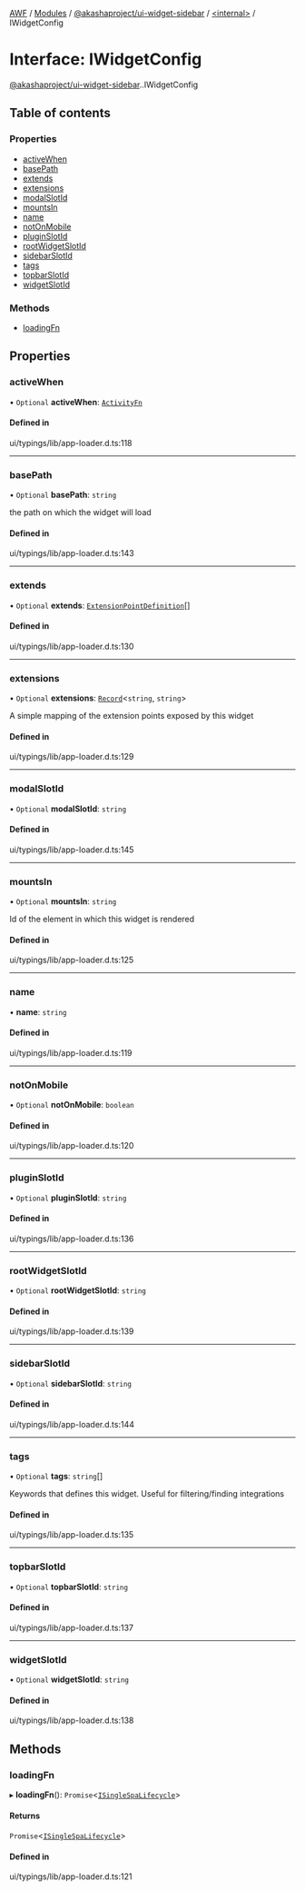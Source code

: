 [AWF](../README.md) / [Modules](../modules.md) / [@akashaproject/ui-widget-sidebar](../modules/akashaproject_ui_widget_sidebar.md) / [<internal\>](../modules/akashaproject_ui_widget_sidebar._internal_.md) / IWidgetConfig

# Interface: IWidgetConfig

[@akashaproject/ui-widget-sidebar](../modules/akashaproject_ui_widget_sidebar.md).[<internal>](../modules/akashaproject_ui_widget_sidebar._internal_.md).IWidgetConfig

## Table of contents

### Properties

- [activeWhen](akashaproject_ui_widget_sidebar._internal_.IWidgetConfig.md#activewhen)
- [basePath](akashaproject_ui_widget_sidebar._internal_.IWidgetConfig.md#basepath)
- [extends](akashaproject_ui_widget_sidebar._internal_.IWidgetConfig.md#extends)
- [extensions](akashaproject_ui_widget_sidebar._internal_.IWidgetConfig.md#extensions)
- [modalSlotId](akashaproject_ui_widget_sidebar._internal_.IWidgetConfig.md#modalslotid)
- [mountsIn](akashaproject_ui_widget_sidebar._internal_.IWidgetConfig.md#mountsin)
- [name](akashaproject_ui_widget_sidebar._internal_.IWidgetConfig.md#name)
- [notOnMobile](akashaproject_ui_widget_sidebar._internal_.IWidgetConfig.md#notonmobile)
- [pluginSlotId](akashaproject_ui_widget_sidebar._internal_.IWidgetConfig.md#pluginslotid)
- [rootWidgetSlotId](akashaproject_ui_widget_sidebar._internal_.IWidgetConfig.md#rootwidgetslotid)
- [sidebarSlotId](akashaproject_ui_widget_sidebar._internal_.IWidgetConfig.md#sidebarslotid)
- [tags](akashaproject_ui_widget_sidebar._internal_.IWidgetConfig.md#tags)
- [topbarSlotId](akashaproject_ui_widget_sidebar._internal_.IWidgetConfig.md#topbarslotid)
- [widgetSlotId](akashaproject_ui_widget_sidebar._internal_.IWidgetConfig.md#widgetslotid)

### Methods

- [loadingFn](akashaproject_ui_widget_sidebar._internal_.IWidgetConfig.md#loadingfn)

## Properties

### activeWhen

• `Optional` **activeWhen**: [`ActivityFn`](../modules/akashaproject_ui_widget_sidebar._internal_.md#activityfn)

#### Defined in

ui/typings/lib/app-loader.d.ts:118

___

### basePath

• `Optional` **basePath**: `string`

the path on which the widget will load

#### Defined in

ui/typings/lib/app-loader.d.ts:143

___

### extends

• `Optional` **extends**: [`ExtensionPointDefinition`](akashaproject_ui_widget_sidebar._internal_.ExtensionPointDefinition.md)[]

#### Defined in

ui/typings/lib/app-loader.d.ts:130

___

### extensions

• `Optional` **extensions**: [`Record`](../modules/akashaproject_ui_widget_sidebar._internal_.md#record)<`string`, `string`\>

A simple mapping of the extension points exposed by this widget

#### Defined in

ui/typings/lib/app-loader.d.ts:129

___

### modalSlotId

• `Optional` **modalSlotId**: `string`

#### Defined in

ui/typings/lib/app-loader.d.ts:145

___

### mountsIn

• `Optional` **mountsIn**: `string`

Id of the element in which this widget is rendered

#### Defined in

ui/typings/lib/app-loader.d.ts:125

___

### name

• **name**: `string`

#### Defined in

ui/typings/lib/app-loader.d.ts:119

___

### notOnMobile

• `Optional` **notOnMobile**: `boolean`

#### Defined in

ui/typings/lib/app-loader.d.ts:120

___

### pluginSlotId

• `Optional` **pluginSlotId**: `string`

#### Defined in

ui/typings/lib/app-loader.d.ts:136

___

### rootWidgetSlotId

• `Optional` **rootWidgetSlotId**: `string`

#### Defined in

ui/typings/lib/app-loader.d.ts:139

___

### sidebarSlotId

• `Optional` **sidebarSlotId**: `string`

#### Defined in

ui/typings/lib/app-loader.d.ts:144

___

### tags

• `Optional` **tags**: `string`[]

Keywords that defines this widget.
Useful for filtering/finding integrations

#### Defined in

ui/typings/lib/app-loader.d.ts:135

___

### topbarSlotId

• `Optional` **topbarSlotId**: `string`

#### Defined in

ui/typings/lib/app-loader.d.ts:137

___

### widgetSlotId

• `Optional` **widgetSlotId**: `string`

#### Defined in

ui/typings/lib/app-loader.d.ts:138

## Methods

### loadingFn

▸ **loadingFn**(): `Promise`<[`ISingleSpaLifecycle`](akashaproject_ui_widget_sidebar._internal_.ISingleSpaLifecycle.md)\>

#### Returns

`Promise`<[`ISingleSpaLifecycle`](akashaproject_ui_widget_sidebar._internal_.ISingleSpaLifecycle.md)\>

#### Defined in

ui/typings/lib/app-loader.d.ts:121
